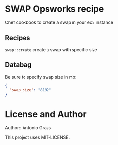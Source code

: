 SWAP Opsworks recipe
========================

Chef cookbook to create a swap in your ec2 instance

Recipes
------------------

`swap::create` create a swap with specific size

Databag
-------------------
Be sure to specify swap size in mb:
```json
{
  "swap_size": "8192"
}
```

License and Author
===============================

Author:: Antonio Grass

This project uses MIT-LICENSE.
